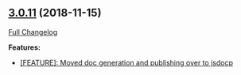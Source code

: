 ## [3.0.11](https://github.com/ugate/asynchro/tree/v3.0.11) (2018-11-15)
[Full Changelog](https://github.com/ugate/asynchro/compare/v3.0.10...v3.0.11)


__Features:__
* [[FEATURE]: Moved doc generation and publishing over to jsdocp](https://github.com/ugate/asynchro/commit/2e108c93990164c31a914f775b37c133a5a6b0b4)